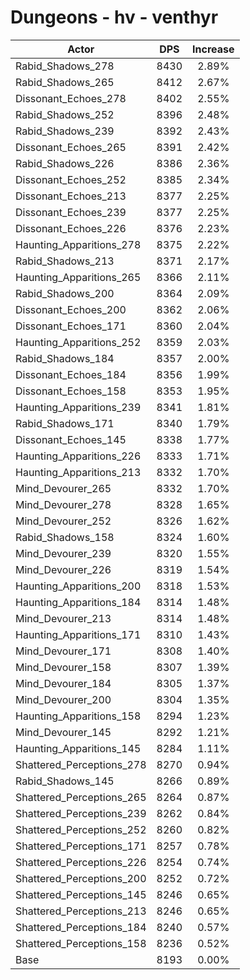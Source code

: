 # Dungeons - hv - venthyr
| Actor | DPS | Increase |
|---|:---:|:---:|
|Rabid_Shadows_278|8430|2.89%|
|Rabid_Shadows_265|8412|2.67%|
|Dissonant_Echoes_278|8402|2.55%|
|Rabid_Shadows_252|8396|2.48%|
|Rabid_Shadows_239|8392|2.43%|
|Dissonant_Echoes_265|8391|2.42%|
|Rabid_Shadows_226|8386|2.36%|
|Dissonant_Echoes_252|8385|2.34%|
|Dissonant_Echoes_213|8377|2.25%|
|Dissonant_Echoes_239|8377|2.25%|
|Dissonant_Echoes_226|8376|2.23%|
|Haunting_Apparitions_278|8375|2.22%|
|Rabid_Shadows_213|8371|2.17%|
|Haunting_Apparitions_265|8366|2.11%|
|Rabid_Shadows_200|8364|2.09%|
|Dissonant_Echoes_200|8362|2.06%|
|Dissonant_Echoes_171|8360|2.04%|
|Haunting_Apparitions_252|8359|2.03%|
|Rabid_Shadows_184|8357|2.00%|
|Dissonant_Echoes_184|8356|1.99%|
|Dissonant_Echoes_158|8353|1.95%|
|Haunting_Apparitions_239|8341|1.81%|
|Rabid_Shadows_171|8340|1.79%|
|Dissonant_Echoes_145|8338|1.77%|
|Haunting_Apparitions_226|8333|1.71%|
|Haunting_Apparitions_213|8332|1.70%|
|Mind_Devourer_265|8332|1.70%|
|Mind_Devourer_278|8328|1.65%|
|Mind_Devourer_252|8326|1.62%|
|Rabid_Shadows_158|8324|1.60%|
|Mind_Devourer_239|8320|1.55%|
|Mind_Devourer_226|8319|1.54%|
|Haunting_Apparitions_200|8318|1.53%|
|Haunting_Apparitions_184|8314|1.48%|
|Mind_Devourer_213|8314|1.48%|
|Haunting_Apparitions_171|8310|1.43%|
|Mind_Devourer_171|8308|1.40%|
|Mind_Devourer_158|8307|1.39%|
|Mind_Devourer_184|8305|1.37%|
|Mind_Devourer_200|8304|1.35%|
|Haunting_Apparitions_158|8294|1.23%|
|Mind_Devourer_145|8292|1.21%|
|Haunting_Apparitions_145|8284|1.11%|
|Shattered_Perceptions_278|8270|0.94%|
|Rabid_Shadows_145|8266|0.89%|
|Shattered_Perceptions_265|8264|0.87%|
|Shattered_Perceptions_239|8262|0.84%|
|Shattered_Perceptions_252|8260|0.82%|
|Shattered_Perceptions_171|8257|0.78%|
|Shattered_Perceptions_226|8254|0.74%|
|Shattered_Perceptions_200|8252|0.72%|
|Shattered_Perceptions_145|8246|0.65%|
|Shattered_Perceptions_213|8246|0.65%|
|Shattered_Perceptions_184|8240|0.57%|
|Shattered_Perceptions_158|8236|0.52%|
|Base|8193|0.00%|
